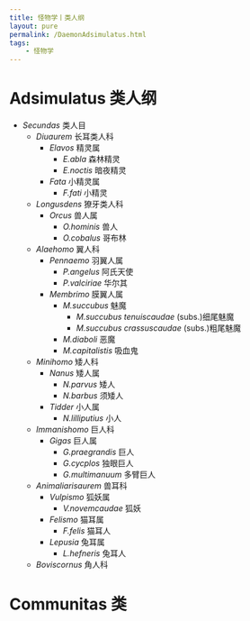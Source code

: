 ```yaml
---
title: 怪物学丨类人纲
layout: pure
permalink: /DaemonAdsimulatus.html
tags:
    - 怪物学
---
```



<link rel="stylesheet" type="text/css" href="{{ site.url }}/css/batex4Daemon.css">

# Adsimulatus 类人纲

- *Secundas* 类人目
  - *Diuaurem* 长耳类人科
    - *Elavos* 精灵属
      - *E.abla* 森林精灵
      - *E.noctis* 暗夜精灵
    - *Fata* 小精灵属
      - *F.fati* 小精灵
  - *Longusdens* 獠牙类人科
    - *Orcus* 兽人属
      - *O.hominis* 兽人
      - *O.cobalus* 哥布林
  - *Alaehomo* 翼人科
    - *Pennaemo* 羽翼人属
      - *P.angelus* 阿氏天使
      - *P.valciriae* 华尔其
    - *Membrimo* 膜翼人属
      - *M.succubus* 魅魔
        - *M.succubus tenuiscaudae* (subs.)细尾魅魔
        - *M.succubus crassuscaudae* (subs.)粗尾魅魔
      - *M.diaboli* 恶魔
      - *M.capitalistis* 吸血鬼
  - <span class="tofx"></span>*Minihomo* 矮人科
    - *Nanus* 矮人属
      - *N.parvus* 矮人
      - *N.barbus* 须矮人
    - *Tidder* 小人属
      - *N.lilliputius* 小人
  - <span class="tofx"></span>*Immanishomo* 巨人科
    - *Gigas* 巨人属
      - *G.praegrandis* 巨人
      - *G.cycplos* 独眼巨人
      - *G.multimanuum* 多臂巨人 
  - *Animaliarisaurem* 兽耳科
    - *Vulpismo* 狐妖属
      - *V.novemcaudae* 狐妖
    - *Felismo* 猫耳属
      - *F.felis* 猫耳人
    - *Lepusia* 兔耳属
      - *L.hefneris* 兔耳人
  - *Boviscornus* 角人科


# Communitas 类
